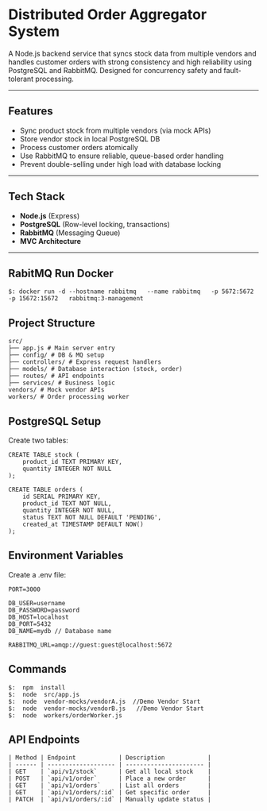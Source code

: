 # Distributed Order Aggregator System

A Node.js backend service that syncs stock data from multiple vendors and handles customer orders with strong consistency and high reliability using PostgreSQL and RabbitMQ. Designed for concurrency safety and fault-tolerant processing.

---

## Features

- Sync product stock from multiple vendors (via mock APIs)
- Store vendor stock in local PostgreSQL DB
- Process customer orders atomically
- Use RabbitMQ to ensure reliable, queue-based order handling
- Prevent double-selling under high load with database locking

---

## Tech Stack

- **Node.js** (Express)
- **PostgreSQL** (Row-level locking, transactions)
- **RabbitMQ** (Messaging Queue)
- **MVC Architecture**

---

## RabitMQ Run Docker
    $: docker run -d --hostname rabbitmq   --name rabbitmq   -p 5672:5672 -p 15672:15672   rabbitmq:3-management


## Project Structure

    src/
    ├── app.js # Main server entry
    ├── config/ # DB & MQ setup 
    ├── controllers/ # Express request handlers
    ├── models/ # Database interaction (stock, order)
    ├── routes/ # API endpoints
    ├── services/ # Business logic
    vendors/ # Mock vendor APIs
    workers/ # Order processing worker


## PostgreSQL Setup
Create two tables:

    CREATE TABLE stock (
        product_id TEXT PRIMARY KEY,
        quantity INTEGER NOT NULL
    );

    CREATE TABLE orders (
        id SERIAL PRIMARY KEY,
        product_id TEXT NOT NULL,
        quantity INTEGER NOT NULL,
        status TEXT NOT NULL DEFAULT 'PENDING',
        created_at TIMESTAMP DEFAULT NOW()
    );


## Environment Variables
Create a .env file:
    
    PORT=3000

    DB_USER=username
    DB_PASSWORD=password
    DB_HOST=localhost
    DB_PORT=5432
    DB_NAME=mydb // Database name

    RABBITMQ_URL=amqp://guest:guest@localhost:5672




## Commands
    $:  npm  install
    $:  node  src/app.js
    $:  node  vendor-mocks/vendorA.js  //Demo Vendor Start
    $:  node  vendor-mocks/vendorB.js   //Demo Vendor Start
    $:  node  workers/orderWorker.js



## API Endpoints

    | Method | Endpoint            | Description            |
    | ------ | ------------------- | ---------------------- |
    | GET    | `api/v1/stock`      | Get all local stock    |
    | POST   | `api/v1/order`      | Place a new order      |
    | GET    | `api/v1/orders`     | List all orders        |
    | GET    | `api/v1/orders/:id` | Get specific order     |
    | PATCH  | `api/v1/orders/:id` | Manually update status |




